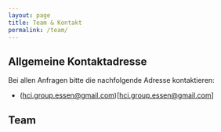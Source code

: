 ```yaml
---
layout: page
title: Team & Kontakt
permalink: /team/
---
```


## Allgemeine Kontaktadresse

Bei allen Anfragen bitte die nachfolgende Adresse kontaktieren:

* (hci.group.essen@gmail.com)[hci.group.essen@gmail.com]

## Team
